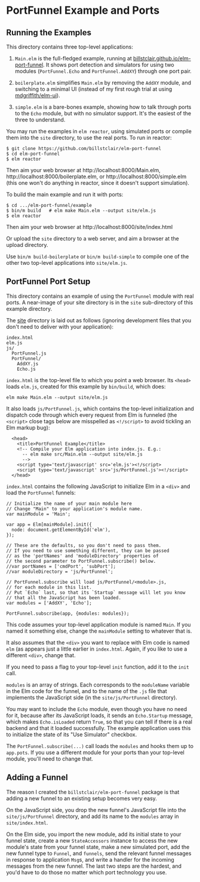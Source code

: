 # PortFunnel Example and Ports

## Running the Examples

This directory contains three top-level applications:

1. `Main.elm` is the full-fledged example, running at [billstclair.github.io/elm-port-funnel](https://billstclair.github.io/elm-port-funnel/). It shows port detection and simulators for using two modules (`PortFunnel.Echo` and `PortFunnel.AddXY`) through one port pair.

2. `boilerplate.elm` simplifies `Main.elm` by removing the `AddXY` module, and switching to a minimal UI (instead of my first rough trial at using [mdgriffith/elm-ui](https://package.elm-lang.org/packages/mdgriffith/elm-ui/latest)).

3. `simple.elm` is a bare-bones example, showing how to talk through ports to the `Echo` module, but with no simulator support. It's the easiest of the three to understand.

You may run the examples in `elm reactor`, using simulated ports or compile them into the `site` directory, to use the real ports. To run in reactor:

    $ git clone https://github.com/billstclair/elm-port-funnel
    $ cd elm-port-funnel
    $ elm reactor
    
Then aim your web browser at http://localhost:8000/Main.elm, http://localhost:8000/boilerplate.elm, or http://localhost:8000/simple.elm (this one won't do anything in reactor, since it doesn't support simulation).

To build the main example and run it with ports:

    $ cd .../elm-port-funnel/example
    $ bin/m build   # elm make Main.elm --output site/elm.js
    $ elm reactor
    
Then aim your web browser at http://localhost:8000/site/index.html

Or upload the `site` directory to a web server, and aim a browser at the upload directory.

Use `bin/m build-boilerplate` or `bin/m build-simple` to compile one of the other two top-level applications into `site/elm.js`.
    
## PortFunnel Port Setup

This directory contains an example of using the `PortFunnel` module with real ports. A near-image of your site directory is in the `site` sub-directory of this example directory.

The [site](site/) directory is laid out as follows (ignoring development files that you don't need to deliver with your application):

    index.html
    elm.js
    js/
      PortFunnel.js
      PortFunnel/
        AddXY.js
        Echo.js

`index.html` is the top-level file to which you point a web browser. Its `<head>` loads `elm.js`, created for this example by `bin/build`, which does:

    elm make Main.elm --output site/elm.js
    
It also loads `js/PortFunnel.js`, which contains the top-level initialization and dispatch code through which every request from Elm is funneled (the `<script>` close tags below are misspelled as `<!/script>` to avoid tickling an Elm markup bug):

      <head>
        <title>PortFunnel Example</title>
        <!-- Compile your Elm application into index.js. E.g.:
          -- elm make src/Main.elm --output site/elm.js
          -->
        <script type='text/javascript' src='elm.js'><!/script>
        <script type='text/javascript' src='js/PortFunnel.js'><!/script>
      </head>

`index.html` contains the following JavaScript to initialize Elm in a `<div>` and load the `PortFunnel` funnels:

    // Initialize the name of your main module here
    // Change "Main" to your application's module name.
    var mainModule = 'Main';

    var app = Elm[mainModule].init({
      node: document.getElementById('elm'),
    });

    // These are the defaults, so you don't need to pass them.
    // If you need to use something different, they can be passed
    // as the 'portNames' and 'moduleDirectory' properties of
    // the second parameter to PortFunnel.subscribe() below.
    //var portNames = ['cmdPort', 'subPort'];
    //var moduleDirectory = 'js/PortFunnel';

    // PortFunnel.subscribe will load js/PortFunnel/<module>.js,
    // for each module in this list.
    // Put `Echo` last, so that its `Startup` message will let you know
    // that all the JavaScript has been loaded.
    var modules = ['AddXY', 'Echo'];

    PortFunnel.subscribe(app, {modules: modules});

This code assumes your top-level application module is named `Main`. If you named it something else, change the `mainModule` setting to whatever that is.

It also assumes that the `<div>` you want to replace with Elm code is named `elm` (as appears just a little earlier in `index.html`. Again, if you like to use a different `<div>`, change that.

If you need to pass a flag to your top-level `init` function, add it to the `init` call.

`modules` is an array of strings. Each corresponds to the `moduleName` variable in the Elm code for the funnel, and to the name of the `.js` file that implements the JavaScript side (in the `site/js/PortFunnel` directory).

You may want to include the `Echo` module, even though you have no need for it, because after its JavaScript loads, it sends an `Echo.Startup` message, which makes `Echo.isLoaded` return `True`, so that you can tell if there is a real backend and that it loaded successfully. The example application uses this to initialize the state of its "Use Simulator" checkbox.

The `PortFunnel.subscribe(...)` call loads the `modules` and hooks them up to `app.pots`. If you use a different module for your ports than your top-level module, you'll need to change that.

## Adding a Funnel

The reason I created the `billstclair/elm-port-funnel` package is that adding a new funnel to an existing setup becomes very easy.

On the JavaScript side, you drop the new funnel's JavaScript file into the `site/js/PortFunnel` directory, and add its name to the `modules` array in `site/index.html`.

On the Elm side, you import the new module, add its initial state to your funnel state, create a new `StateAccessors` instance to access the new module's state from your funnel state, make a new simulated port, add the new funnel type to `Funnel`, and `funnels`, send the relevant funnel messages in response to application `Msg`s, and write a handler for the incoming messages from the new funnel. The last two steps are the hardest, and you'd have to do those no matter which port technology you use.
